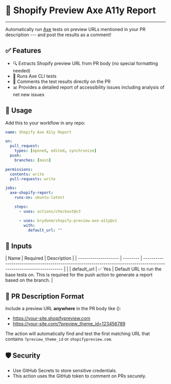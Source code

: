 # 🧪 Shopify Preview Axe A11y Report

---

Automatically run [Axe](https://www.deque.com/axe/) tests on preview URLs mentioned in your PR description --- and post the results as a comment!

## ✅ Features

- 🔍 Extracts Shopify preview URL from PR body (no special formatting needed)
- 🧪 Runs Axe CLI tests
- 💬 Comments the test results directly on the PR
- 📊 Provides a detailed report of accessibility issues including analysis of net new issues

## 🚀 Usage

Add this to your workflow in any repo:

```yaml
name: Shopify Axe A11y Report

on:
  pull_request:
    types: [opened, edited, synchronize]
  push:
    branches: [main]

permissions:
  contents: write
  pull-requests: write

jobs:
  axe-shopify-report:
    runs-on: ubuntu-latest

    steps:
      - uses: actions/checkout@v3

      - uses: brydonm/shopify-preview-axe-a11y@v1
        with:
          default_url: ""
```

## 🔧 Inputs

| Name | Required | Description |
| -------------------- | -------- | -------------------------------------------------------------------------------------------------------------------- | |
| default_url | ✅ Yes | Default URL to run the base tests on. This is required for the push action to generate a report based on the branch. |

## 📝 PR Description Format

Include a preview URL **anywhere** in the PR body like ():

- https://your-site.shopifypreview.com
- https://your-site.com/?preview_theme_id=123456789

The action will automatically find and test the first matching URL that contains `?preview_theme_id` or `shopifypreview.com`.

## 🛡️ Security

- Use GitHub Secrets to store sensitive credentials.
- This action uses the GitHub token to comment on PRs securely.
